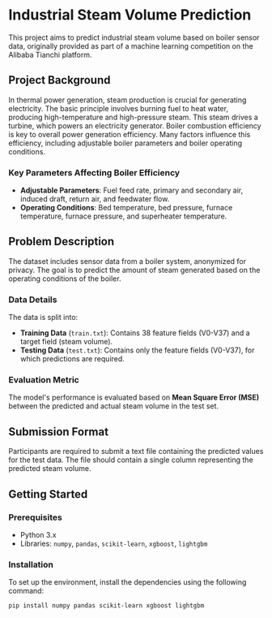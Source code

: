 # Industrial Steam Volume Prediction

This project aims to predict industrial steam volume based on boiler sensor data, originally provided as part of a machine learning competition on the Alibaba Tianchi platform.

## Project Background

In thermal power generation, steam production is crucial for generating electricity. The basic principle involves burning fuel to heat water, producing high-temperature and high-pressure steam. This steam drives a turbine, which powers an electricity generator. Boiler combustion efficiency is key to overall power generation efficiency. Many factors influence this efficiency, including adjustable boiler parameters and boiler operating conditions.

### Key Parameters Affecting Boiler Efficiency

- **Adjustable Parameters**: Fuel feed rate, primary and secondary air, induced draft, return air, and feedwater flow.
- **Operating Conditions**: Bed temperature, bed pressure, furnace temperature, furnace pressure, and superheater temperature.

## Problem Description

The dataset includes sensor data from a boiler system, anonymized for privacy. The goal is to predict the amount of steam generated based on the operating conditions of the boiler.

### Data Details

The data is split into:
- **Training Data** (`train.txt`): Contains 38 feature fields (V0-V37) and a target field (steam volume).
- **Testing Data** (`test.txt`): Contains only the feature fields (V0-V37), for which predictions are required.

### Evaluation Metric

The model's performance is evaluated based on **Mean Square Error (MSE)** between the predicted and actual steam volume in the test set.

## Submission Format

Participants are required to submit a text file containing the predicted values for the test data. The file should contain a single column representing the predicted steam volume.

## Getting Started

### Prerequisites

- Python 3.x
- Libraries: `numpy`, `pandas`, `scikit-learn`, `xgboost`, `lightgbm`

### Installation

To set up the environment, install the dependencies using the following command:

```bash
pip install numpy pandas scikit-learn xgboost lightgbm
